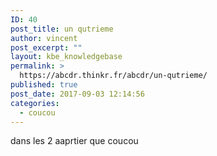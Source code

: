 ```yaml
---
ID: 40
post_title: un qutrieme
author: vincent
post_excerpt: ""
layout: kbe_knowledgebase
permalink: >
  https://abcdr.thinkr.fr/abcdr/un-qutrieme/
published: true
post_date: 2017-09-03 12:14:56
categories:
  - coucou
---
```

dans les 2 aaprtier
que coucou
